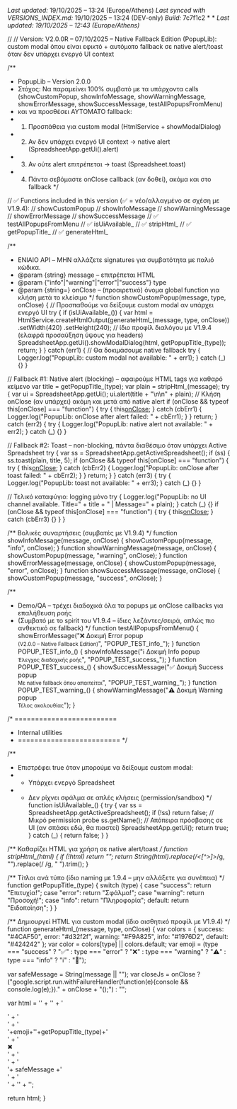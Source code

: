 *Last updated:* 19/10/2025 – 13:24 (Europe/Athens)
*Last synced with VERSIONS_INDEX.md:* 19/10/2025 – 13:24 (DEV-only)
*Build:* 7c7f1c2
*
*
*Last updated: 19/10/2025 – 12:43 (Europe/Athens)*


//
// Version: V2.0.0R – 07/10/2025 – Native Fallback Edition (PopupLib): custom modal όπου είναι εφικτό + αυτόματο fallback σε native alert/toast όταν δεν υπάρχει ενεργό UI context

/**
 * PopupLib – Version 2.0.0
 * Στόχος: Να παραμείνει 100% συμβατό με τα υπάρχοντα calls (showCustomPopup, showInfoMessage, showWarningMessage, showErrorMessage, showSuccessMessage, testAllPopupsFromMenu)
 * και να προσθέσει ΑΥΤΟΜΑΤΟ fallback:
 * 1) Προσπάθεια για custom modal (HtmlService + showModalDialog)
 * 2) Αν δεν υπάρχει ενεργό UI context → native alert (SpreadsheetApp.getUi().alert)
 * 3) Αν ούτε alert επιτρέπεται → toast (Spreadsheet.toast)
 * 4) Πάντα σεβόμαστε onClose callback (αν δοθεί), ακόμα και στο fallback
 */

// ✅ Functions included in this version (✅ = νέο/αλλαγμένο σε σχέση με V1.9.4):
//  showCustomPopup
//  showInfoMessage
//  showWarningMessage
//  showErrorMessage
//  showSuccessMessage
// ✅ testAllPopupsFromMenu
// ✅ isUiAvailable_
// ✅ stripHtml_
// ✅ getPopupTitle_
// ✅ generateHtml_

/**
 * ΕΝΙΑΙΟ API – ΜΗΝ αλλάζετε signatures για συμβατότητα με παλιό κώδικα.
 * @param {string} message – επιτρέπεται HTML
 * @param {"info"|"warning"|"error"|"success"} type
 * @param {string=} onClose – (προαιρετικό) όνομα global function για κλήση μετά το κλείσιμο
 */
function showCustomPopup(message, type, onClose) {
  // Προσπαθούμε να δείξουμε custom modal αν υπάρχει ενεργό UI
  try {
    if (isUiAvailable_()) {
      var html = HtmlService.createHtmlOutput(generateHtml_(message, type, onClose))
        .setWidth(420)
        .setHeight(240); // ίδιο προφίλ διαλόγου με V1.9.4 (ελαφρά προσαύξηση ύψους για headers)
      SpreadsheetApp.getUi().showModalDialog(html, getPopupTitle_(type));
      return;
    }
  } catch (err1) {
    // Θα δοκιμάσουμε native fallback
    try { Logger.log("PopupLib: custom modal not available: " + err1); } catch (_) {}
  }

  // Fallback #1: Native alert (blocking) – αφαιρούμε HTML tags για καθαρό κείμενο
  var title = getPopupTitle_(type);
  var plain = stripHtml_(message);
  try {
    var ui = SpreadsheetApp.getUi();
    ui.alert(title + "\n\n" + plain);
    // Κλήση onClose (αν υπάρχει) ακόμη και μετά από native alert
    if (onClose && typeof this[onClose] === "function") {
      try { this[onClose](); } catch (cbErr1) { Logger.log("PopupLib: onClose after alert failed: " + cbErr1); }
    }
    return;
  } catch (err2) {
    try { Logger.log("PopupLib: native alert not available: " + err2); } catch (_) {}
  }

  // Fallback #2: Toast – non-blocking, πάντα διαθέσιμο όταν υπάρχει Active Spreadsheet
  try {
    var ss = SpreadsheetApp.getActiveSpreadsheet();
    if (ss) {
      ss.toast(plain, title, 5);
      if (onClose && typeof this[onClose] === "function") {
        try { this[onClose](); } catch (cbErr2) { Logger.log("PopupLib: onClose after toast failed: " + cbErr2); }
      }
      return;
    }
  } catch (err3) {
    try { Logger.log("PopupLib: toast not available: " + err3); } catch (_) {}
  }

  // Τελικό καταφύγιο: logging μόνο
  try { Logger.log("PopupLib: no UI channel available. Title=" + title + " | Message=" + plain); } catch (_) {}
  if (onClose && typeof this[onClose] === "function") {
    try { this[onClose](); } catch (cbErr3) {}
  }
}

/** Βολικές συναρτήσεις (συμβατές με V1.9.4) */
function showInfoMessage(message, onClose)    { showCustomPopup(message, "info", onClose); }
function showWarningMessage(message, onClose) { showCustomPopup(message, "warning", onClose); }
function showErrorMessage(message, onClose)   { showCustomPopup(message, "error", onClose); }
function showSuccessMessage(message, onClose) { showCustomPopup(message, "success", onClose); }

/**
 * Demo/QA – τρέχει διαδοχικά όλα τα popups με onClose callbacks για επαλήθευση ροής
 * (Συμβατό με το spirit του V1.9.4 – ίδιες λεζάντες/σειρά, απλώς πιο ανθεκτικό σε fallback)
 */
function testAllPopupsFromMenu() {
  showErrorMessage("❌ Δοκιμή Error popup<br><small>(V2.0.0 – Native Fallback Edition)</small>", "POPUP_TEST_info_");
}
function POPUP_TEST_info_() {
  showInfoMessage("ℹ️ Δοκιμή Info popup<br><small>Έλεγχος διαδοχικής ροής</small>", "POPUP_TEST_success_");
}
function POPUP_TEST_success_() {
  showSuccessMessage("✅ Δοκιμή Success popup<br><small>Με native fallback όπου απαιτείται</small>", "POPUP_TEST_warning_");
}
function POPUP_TEST_warning_() {
  showWarningMessage("⚠️ Δοκιμή Warning popup<br><small>Τέλος ακολουθίας</small>");
}

/* =========================
 * Internal utilities
 * ========================= */

/**
 * Επιστρέφει true όταν μπορούμε να δείξουμε custom modal:
 * - Υπάρχει ενεργό Spreadsheet
 * - Δεν ρίχνει σφάλμα σε απλές κλήσεις (permission/sandbox)
 */
function isUiAvailable_() {
  try {
    var ss = SpreadsheetApp.getActiveSpreadsheet();
    if (!ss) return false;
    // Μικρό permission probe
    ss.getName();
    // Απόπειρα πρόσβασης σε UI (αν σπάσει εδώ, θα πιαστεί)
    SpreadsheetApp.getUi();
    return true;
  } catch (_) {
    return false;
  }
}

/** Καθαρίζει HTML για χρήση σε native alert/toast */
function stripHtml_(html) {
  if (!html) return "";
  return String(html).replace(/<[^>]*>/g, "").replace(/&nbsp;/g, " ").trim();
}

/** Τίτλοι ανά τύπο (ίδιο naming με 1.9.4 – μην αλλάξετε για συνέπεια) */
function getPopupTitle_(type) {
  switch (type) {
    case "success": return "Επιτυχία!";
    case "error":   return "Σφάλμα!";
    case "warning": return "Προσοχή!";
    case "info":    return "Πληροφορία";
    default:        return "Ειδοποίηση";
  }
}

/** Δημιουργεί HTML για custom modal (ίδιο αισθητικό προφίλ με V1.9.4) */
function generateHtml_(message, type, onClose) {
  var colors = {
    success: "#4CAF50",
    error:   "#d32f2f",
    warning: "#F9A825",
    info:    "#1976D2",
    default: "#424242"
  };
  var color = colors[type] || colors.default;
  var emoji = (type === "success" ? "✅" :
               type === "error"   ? "❌" :
               type === "warning" ? "⚠️" :
               type === "info"    ? "ℹ️" : "🔔");

  var safeMessage = String(message || "");
  var closeJs = onClose ? ("google.script.run.withFailureHandler(function(e){console && console.log(e);})." +
                           onClose + "();") : "";

  var html =
'<!DOCTYPE html><html><head><base target="_top"><meta charset="UTF-8">' +
'<style>' +
'body{font-family:Arial,system-ui,Segoe UI,Roboto; margin:0; padding:0;}' +
'.wrap{border:1px solid #eee; border-radius:12px; overflow:hidden; box-shadow:0 6px 18px rgba(0,0,0,0.12);}' +
'.hdr{background:'+color+'; color:#fff; padding:10px 14px; font-weight:600; display:flex; align-items:center; justify-content:space-between;}' +
'.hdr .ttl{display:flex; gap:8px; align-items:center;}' +
'.hdr .x{cursor:pointer; font-weight:700;}' +
'.cnt{padding:16px 18px; font-size:14px; line-height:1.5;}' +
'</style></head><body>' +
'<div class="wrap">' +
'  <div class="hdr">' +
'    <div class="ttl"><span>'+emoji+'</span><span>'+getPopupTitle_(type)+'</span></div>' +
'    <div class="x" id="xbtn">✖</div>' +
'  </div>' +
'  <div class="cnt">'+ safeMessage +'</div>' +
'</div>' +
'<script>' +
'  function closeDlg(){ ' + closeJs + ' google.script.host.close(); }' +
'  document.getElementById("xbtn").addEventListener("click", closeDlg);' +
'  // close on ESC' +
'  document.addEventListener("keydown", function(e){ if(e.key==="Escape"){ closeDlg(); }});' +
'</script>' +
'</body></html>';

  return html;
}
